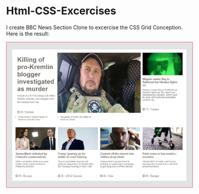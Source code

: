 # Html-CSS-Excercises
I create BBC News Section Clone to excercise the CSS Grid Conception. Here is the result:

<img src="https://github.com/kadoubleU/Html-CSS-Excercises/blob/main/04.bbcNews-gridClone/result.jpg" alt="BBC News Section Clone" title="BBC News Section Clone">
